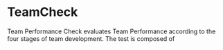 # TeamCheck
Team Performance Check evaluates Team Performance according to the four stages of team development.
The test is composed of 
